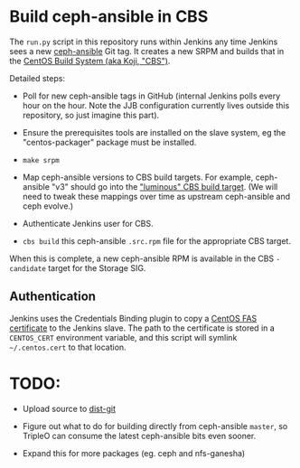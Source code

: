 Build ceph-ansible in CBS
=========================

The `run.py` script in this repository runs within Jenkins any time Jenkins
sees a new [ceph-ansible](https://github.com/ceph/ceph-ansible) Git tag.
It creates a new SRPM and builds that in the [CentOS Build System (aka
Koji, "CBS")](http://cbs.centos.org/).

Detailed steps:

* Poll for new ceph-ansible tags in GitHub (internal Jenkins polls every
  hour on the hour. Note the JJB configuration currently lives outside this
  repository, so just imagine this part).

* Ensure the prerequisites tools are installed on the slave system, eg
  the "centos-packager" package must be installed.

* `make srpm`

* Map ceph-ansible versions to CBS build targets. For example,
  ceph-ansible "v3" should go into the ["luminous" CBS build
  target](http://cbs.centos.org/koji/buildtargetinfo?targetID=298). (We
  will need to tweak these mappings over time as upstream ceph-ansible
  and ceph evolve.)

* Authenticate Jenkins user for CBS.

* `cbs build` this ceph-ansible `.src.rpm` file for the appropriate CBS
  target.

When this is complete, a new ceph-ansible RPM is available in the CBS
`-candidate` target for the Storage SIG.

Authentication
--------------
Jenkins uses the Credentials Binding plugin to copy a [CentOS FAS
certificate](https://accounts.centos.org) to the Jenkins slave. The path
to the certificate is stored in a `CENTOS_CERT` environment variable,
and this script will symlink `~/.centos.cert` to that location.

TODO:
=====

* Upload source to [dist-git](https://github.com/CentOS-Storage-SIG)

* Figure out what to do for building directly from ceph-ansible
  `master`, so TripleO can consume the latest ceph-ansible bits even
  sooner.

* Expand this for more packages (eg. ceph and nfs-ganesha)
